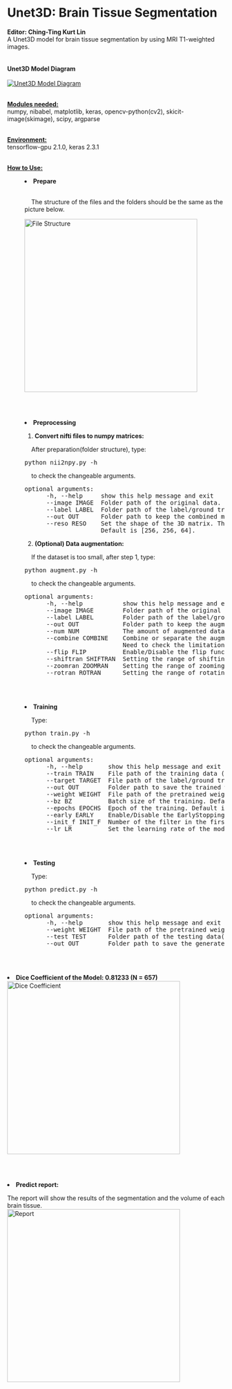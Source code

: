 # Unet3D: Brain Tissue Segmentation
<strong>Editor: Ching-Ting Kurt Lin</strong>
<br>A Unet3D model for brain tissue segmentation by using MRI T1-weighted images.<br><br>
<br><strong>Unet3D Model Diagram</strong><br>
<br><a href="https://imgur.com/juLtdhU"><img src="https://i.imgur.com/juLtdhU.png" title="Unet3D Model Diagram" /></a>

<br><strong><u>Modules needed:</u></strong><br>
numpy, nibabel, matplotlib, keras, opencv-python(cv2), skicit-image(skimage), scipy, argparse

<br><strong><u>Environment:</u></strong><br>
tensorflow-gpu 2.1.0, keras 2.3.1

<br><strong><u>How to Use:</u></strong><br>

<menu><li><strong>Prepare</strong></li><br>
<p>&nbsp;&nbsp;&nbsp;&nbsp;The structure of the files and the folders should be the same as the picture below.</p>
<a href="https://imgur.com/DGH0y10"><img src="https://i.imgur.com/DGH0y10.png" title="File Structure" width="400" /></a>

<br><br><li><strong>Preprocessing</strong></li>
  <ol><strong><li>Convert nifti files to numpy matrices:</strong></li></ol>
  <p>&nbsp;&nbsp;&nbsp;&nbsp;After preparation(folder structure), type:
  <pre>python nii2npy.py -h</pre>
  &nbsp;&nbsp;&nbsp;&nbsp;to check the changeable arguments.</p>
  <pre>optional arguments:
  &nbsp;&nbsp;&nbsp;&nbsp;-h, --help     show this help message and exit
  &nbsp;&nbsp;&nbsp;&nbsp;--image IMAGE  Folder path of the original data.
  &nbsp;&nbsp;&nbsp;&nbsp;--label LABEL  Folder path of the label/ground truth.
  &nbsp;&nbsp;&nbsp;&nbsp;--out OUT      Folder path to keep the combined matrices.
  &nbsp;&nbsp;&nbsp;&nbsp;--reso RESO    Set the shape of the 3D matrix. The input list should be [H(height), W(width), D(depth)]. 
  &nbsp;&nbsp;&nbsp;&nbsp;               Default is [256, 256, 64].</pre>
  <ol><strong><li value="2">(Optional) Data augmentation:</strong></li></ol>
  <p>&nbsp;&nbsp;&nbsp;&nbsp;If the dataset is too small, after step 1, type:
  <pre>python augment.py -h</pre>
  &nbsp;&nbsp;&nbsp;&nbsp;to check the changeable arguments.</p>
  <pre>optional arguments:
  &nbsp;&nbsp;&nbsp;&nbsp;-h, --help           show this help message and exit
  &nbsp;&nbsp;&nbsp;&nbsp;--image IMAGE        Folder path of the original data (5-D numpy matrix).
  &nbsp;&nbsp;&nbsp;&nbsp;--label LABEL        Folder path of the label/ground truth (5-D numpy matrix).
  &nbsp;&nbsp;&nbsp;&nbsp;--out OUT            Folder path to keep the augment datas.
  &nbsp;&nbsp;&nbsp;&nbsp;--num NUM            The amount of augmented datas. Default is 500.
  &nbsp;&nbsp;&nbsp;&nbsp;--combine COMBINE    Combine or separate the augment files (True/False).
  &nbsp;&nbsp;&nbsp;&nbsp;                     Need to check the limitation of the RAM while combining all files. Default is True.
  &nbsp;&nbsp;&nbsp;&nbsp;--flip FLIP          Enable/Disable the flip function (True/False). Default is False.
  &nbsp;&nbsp;&nbsp;&nbsp;--shiftran SHIFTRAN  Setting the range of shifting pixels (only for x and y axis). Default is 5.
  &nbsp;&nbsp;&nbsp;&nbsp;--zoomran ZOOMRAN    Setting the range of zooming factor. Default is 1 as the original size.
  &nbsp;&nbsp;&nbsp;&nbsp;--rotran ROTRAN      Setting the range of rotating angle (degrees). Default is 5.</pre>
  
<br><br><li><strong>Training</strong></li>
<p>&nbsp;&nbsp;&nbsp;&nbsp;Type:
<pre>python train.py -h</pre>
&nbsp;&nbsp;&nbsp;&nbsp;to check the changeable arguments.</p>
<pre>optional arguments:
  &nbsp;&nbsp;&nbsp;&nbsp;-h, --help       show this help message and exit
  &nbsp;&nbsp;&nbsp;&nbsp;--train TRAIN    File path of the training data (5-D numpy matrix).
  &nbsp;&nbsp;&nbsp;&nbsp;--target TARGET  File path of the label/ground truth (5-D numpy matrix).
  &nbsp;&nbsp;&nbsp;&nbsp;--out OUT        Folder path to save the trained weights and the line charts of dice coefficient, loss and IoU.
  &nbsp;&nbsp;&nbsp;&nbsp;--weight WEIGHT  File path of the pretrained weights(h5 file). Default is None.
  &nbsp;&nbsp;&nbsp;&nbsp;--bz BZ          Batch size of the training. Default is 1.
  &nbsp;&nbsp;&nbsp;&nbsp;--epochs EPOCHS  Epoch of the training. Default is 50.
  &nbsp;&nbsp;&nbsp;&nbsp;--early EARLY    Enable/Disable the EarlyStopping function (True/False). Default is False.
  &nbsp;&nbsp;&nbsp;&nbsp;--init_f INIT_F  Number of the filter in the first encoder. Default is 32.
  &nbsp;&nbsp;&nbsp;&nbsp;--lr LR          Set the learning rate of the model. Default is 0.001.</pre>
  
<br><br><li><strong>Testing</strong></li>
<p>&nbsp;&nbsp;&nbsp;&nbsp;Type:
<pre>python predict.py -h</pre>
&nbsp;&nbsp;&nbsp;&nbsp;to check the changeable arguments.</p>
<pre>optional arguments:
  &nbsp;&nbsp;&nbsp;&nbsp;-h, --help       show this help message and exit
  &nbsp;&nbsp;&nbsp;&nbsp;--weight WEIGHT  File path of the pretrained weights(h5 file).
  &nbsp;&nbsp;&nbsp;&nbsp;--test TEST      Folder path of the testing data(nifti file).
  &nbsp;&nbsp;&nbsp;&nbsp;--out OUT        Folder path to save the generated reports.</pre></menu>

<br><br><strong><li>Dice Coefficient of the Model: 0.81233 (N = 657)</li></strong>
<a href="https://imgur.com/6RViFhg"><img src="https://i.imgur.com/6RViFhg.png" title="Dice Coefficient" width="400" /></a>

<br><br><strong><li>Predict report: </li></strong>
<p>The report will show the results of the segmentation and the volume of each brain tissue.<br>
<a href="https://imgur.com/316ml9O"><img src="https://i.imgur.com/316ml9O.png" title="Report" width="400" /></a></p>
